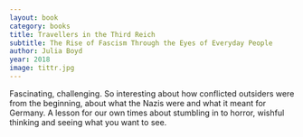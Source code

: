 ```yaml
---
layout: book
category: books
title: Travellers in the Third Reich
subtitle: The Rise of Fascism Through the Eyes of Everyday People
author: Julia Boyd
year: 2018
image: tittr.jpg
---
```

Fascinating, challenging.  So interesting about how conflicted outsiders were from the beginning, about what the Nazis were and what it meant for Germany.  A lesson for our own times about stumbling in to horror, wishful thinking and seeing what you want to see.  
